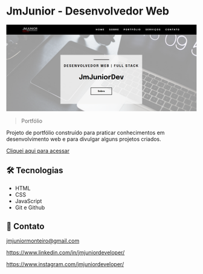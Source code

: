 # JmJunior - Desenvolvedor Web

![preview](./.github/preview.png)

> Portfólio

Projeto de portfólio construído para praticar conhecimentos em desenvolvimento web e para divulgar alguns projetos criados.

[Cliquei aqui para acessar](https://jmjuniordeveloper.netlify.app/)

## 🛠️ Tecnologias

- HTML
- CSS
- JavaScript
- Git e Github

## 🖤 Contato

jmjuniormonteiro@gmail.com

https://www.linkedin.com/in/jmjuniordeveloper/

https://www.instagram.com/jmjuniordeveloper/
